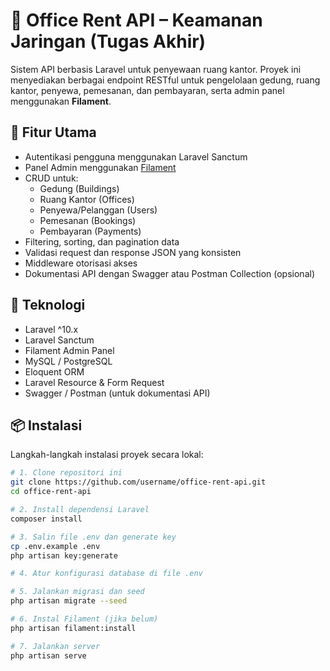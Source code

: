 # 🏢 Office Rent API – Keamanan Jaringan (Tugas Akhir)

Sistem API berbasis Laravel untuk penyewaan ruang kantor. Proyek ini menyediakan berbagai endpoint RESTful untuk pengelolaan gedung, ruang kantor, penyewa, pemesanan, dan pembayaran, serta admin panel menggunakan **Filament**.

## 🚀 Fitur Utama

- Autentikasi pengguna menggunakan Laravel Sanctum
- Panel Admin menggunakan [Filament](https://filamentphp.com/)
- CRUD untuk:
  - Gedung (Buildings)
  - Ruang Kantor (Offices)
  - Penyewa/Pelanggan (Users)
  - Pemesanan (Bookings)
  - Pembayaran (Payments)
- Filtering, sorting, dan pagination data
- Validasi request dan response JSON yang konsisten
- Middleware otorisasi akses
- Dokumentasi API dengan Swagger atau Postman Collection (opsional)

## 🧱 Teknologi

- Laravel ^10.x
- Laravel Sanctum
- Filament Admin Panel
- MySQL / PostgreSQL
- Eloquent ORM
- Laravel Resource & Form Request
- Swagger / Postman (untuk dokumentasi API)

## 📦 Instalasi

Langkah-langkah instalasi proyek secara lokal:

```bash
# 1. Clone repositori ini
git clone https://github.com/username/office-rent-api.git
cd office-rent-api

# 2. Install dependensi Laravel
composer install

# 3. Salin file .env dan generate key
cp .env.example .env
php artisan key:generate

# 4. Atur konfigurasi database di file .env

# 5. Jalankan migrasi dan seed
php artisan migrate --seed

# 6. Instal Filament (jika belum)
php artisan filament:install

# 7. Jalankan server
php artisan serve
